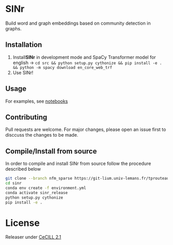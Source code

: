 SINr
==============================

Build word and graph embeddings based on community detection in graphs.




Installation 
------------

1. Install**SINr** in development mode and SpaCy Transformer model for english -> `cd src && python setup.py cythonize && pip install -e . && python -m spacy download en_core_web_trf`
2. Use SINr!


Usage
---------

For examples, see [notebooks](/notebooks)


Contributing
------------

Pull requests are welcome. For major changes, please open an issue first to disccuss the changes to be made.

## Compile/Install from source

In order to compile and install SINr from source follow the procedure described below

```bash
git clone --branch nfm_sparse https://git-lium.univ-lemans.fr/tprouteau/sinr.git
cd sinr
conda env create -f environment.yml
conda activate sinr_release
python setup.py cythonize
pip install -e .
```


# License

Releaser under [CeCILL 2.1](https://cecill.info/)